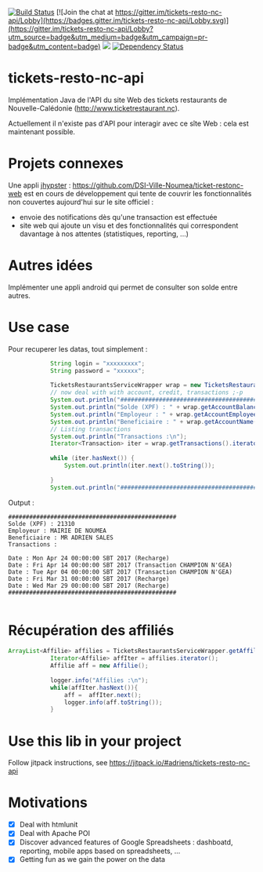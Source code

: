 [![Build Status](https://travis-ci.org/adriens/tickets-resto-nc.svg?branch=master)](https://travis-ci.org/adriens/tickets-resto-nc) [![Join the chat at https://gitter.im/tickets-resto-nc-api/Lobby](https://badges.gitter.im/tickets-resto-nc-api/Lobby.svg)](https://gitter.im/tickets-resto-nc-api/Lobby?utm_source=badge&utm_medium=badge&utm_campaign=pr-badge&utm_content=badge) [![](https://jitpack.io/v/adriens/tickets-resto-nc-api.svg)](https://jitpack.io/#adriens/tickets-resto-nc-api) [![Dependency Status](https://www.versioneye.com/user/projects/598428cb6725bd0076c18b3d/badge.svg?style=flat-square)](https://www.versioneye.com/user/projects/598428cb6725bd0076c18b3d)


# tickets-resto-nc-api


Implémentation Java de l'API du site Web des tickets restaurants de
Nouvelle-Calédonie (http://www.ticketrestaurant.nc).

Actuellement il n'existe pas d'API pour interagir avec ce sîte Web : cela
est maintenant possible.

# Projets connexes

Une appli [jhypster](https://jhipster.github.io/) : https://github.com/DSI-Ville-Noumea/ticket-restonc-web
est en cours de développement qui tente de couvrir les fonctionnalités non
couvertes aujourd'hui sur le site officiel :

- envoie des notifications dès qu'une transaction est effectuée
- site web qui ajoute un visu et des fonctionnalités qui correspondent davantage à nos attentes (statistiques, reporting, ...)

# Autres idées

Implémenter une appli android qui permet de consulter son solde entre autres.

# Use case

Pour recuperer les datas, tout simplement :

```java
            String login = "xxxxxxxxx";
            String password = "xxxxxx";
            
            TicketsRestaurantsServiceWrapper wrap = new TicketsRestaurantsServiceWrapper(login, password);
            // now deal with with account, credit, transactions ;-p
            System.out.println("################################################");
            System.out.println("Solde (XPF) : " + wrap.getAccountBalance());
            System.out.println("Employeur : " + wrap.getAccountEmployeer());
            System.out.println("Beneficiaire : " + wrap.getAccountName());
            // Listing transactions
            System.out.println("Transactions :\n");
            Iterator<Transaction> iter = wrap.getTransactions().iterator();
            
            while (iter.hasNext()) {
                System.out.println(iter.next().toString());
                
            }
            System.out.println("################################################");
```

Output :

```
################################################
Solde (XPF) : 21310
Employeur : MAIRIE DE NOUMEA
Beneficiaire : MR ADRIEN SALES
Transactions :

Date : Mon Apr 24 00:00:00 SBT 2017 (Recharge)
Date : Fri Apr 14 00:00:00 SBT 2017 (Transaction CHAMPION N'GEA)
Date : Tue Apr 04 00:00:00 SBT 2017 (Transaction CHAMPION N'GEA)
Date : Fri Mar 31 00:00:00 SBT 2017 (Recharge)
Date : Wed Mar 29 00:00:00 SBT 2017 (Recharge)
################################################


```

# Récupération des affiliés

```java
ArrayList<Affilie> affilies = TicketsRestaurantsServiceWrapper.getAffilies();
            Iterator<Affilie> affIter = affilies.iterator();
            Affilie aff = new Affilie();
            
            logger.info("Affilies :\n");
            while(affIter.hasNext()){
                aff =  affIter.next();
                logger.info(aff.toString());
            }
```
# Use this lib in your project

Follow jitpack instructions, see https://jitpack.io/#adriens/tickets-resto-nc-api

# Motivations

- [x] Deal with htmlunit
- [x] Deal with Apache POI
- [x] Discover advanced features of Google Spreadsheets : dashboatd, reporting, mobile apps based on spreadsheets, ...
- [x] Getting fun as we gain the power on the data
